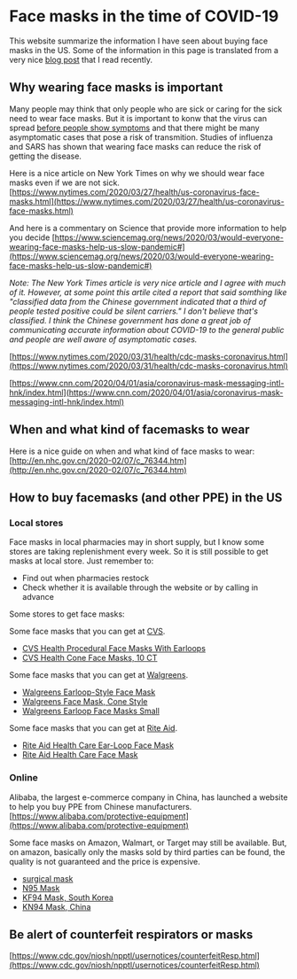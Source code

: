 # Face masks in the time of COVID-19

This website summarize the information I have seen about buying face masks in the US. Some of the information in this page is translated from a very nice [blog post](https://www.uscreditcards101.com/how-to-get-face-mask-in-usa/) that I read recently.

## Why wearing face masks is important
Many people may think that only people who are sick or caring for the sick need to wear face masks. But it is important to konw that the virus can spread [before people show symptoms](https://www.cdc.gov/coronavirus/2019-ncov/prevent-getting-sick/how-covid-spreads.html) and that there might be many asymptomatic cases that pose a risk of transmition. Studies of influenza and SARS has shown that wearing face masks can reduce the risk of getting the disease. 

Here is a nice article on New York Times on why we should wear face masks even if we are not sick.
[https://www.nytimes.com/2020/03/27/health/us-coronavirus-face-masks.html](https://www.nytimes.com/2020/03/27/health/us-coronavirus-face-masks.html)

And here is a commentary on Science that provide more information to help you decide 
[https://www.sciencemag.org/news/2020/03/would-everyone-wearing-face-masks-help-us-slow-pandemic#](https://www.sciencemag.org/news/2020/03/would-everyone-wearing-face-masks-help-us-slow-pandemic#)

_Note: The New York Times article is very nice article and I agree with much of it. However, at some point this artile cited a report that said somthing like "classified data from the Chinese government indicated that a third of people tested positive could be silent carriers." I don't believe that's classified. I think the Chinese government has done a great job of communicating accurate information about COVID-19 to the general public and people are well aware of asymptomatic cases._

[https://www.nytimes.com/2020/03/31/health/cdc-masks-coronavirus.html](https://www.nytimes.com/2020/03/31/health/cdc-masks-coronavirus.html)

[https://www.cnn.com/2020/04/01/asia/coronavirus-mask-messaging-intl-hnk/index.html](https://www.cnn.com/2020/04/01/asia/coronavirus-mask-messaging-intl-hnk/index.html)

## When and what kind of facemasks to wear

Here is a nice guide on when and what kind of face masks to wear:
[http://en.nhc.gov.cn/2020-02/07/c_76344.htm](http://en.nhc.gov.cn/2020-02/07/c_76344.htm)

## How to buy facemasks (and other PPE) in the US

### Local stores

Face masks in local pharmacies may in short supply, but I know some stores are taking replenishment every week. So it is still possible to get masks at local store. Just remember to:
* Find out when pharmacies restock
* Check whether it is available through the website or by calling in advance

Some stores to get face masks:

Some face masks that you can get at [CVS](https://www.cvs.com).
- [CVS Health Procedural Face Masks With Earloops](https://www.cvs.com/shop/cvs-health-procedural-face-masks-with-earloops-prodid-310410)
- [CVS Health Cone Face Masks, 10 CT](https://www.cvs.com/shop/cvs-health-cone-face-masks-10-ct-prodid-2220209)

Some face masks that you can get at [Walgreens](https://www.walgreens.com).
- [Walgreens Earloop-Style Face Mask](https://www.walgreens.com/store/c/walgreens-earloop-style-face-mask/ID=prod6272763-product)
- [Walgreens Face Mask, Cone Style](https://www.walgreens.com/store/c/walgreens-face-mask,-cone-style/ID=prod6172910-product)
- [Walgreens Earloop Face Masks Small](https://www.walgreens.com/store/c/walgreens-earloop-face-masks-small/ID=prod6208055-product)

Some face masks that you can get at [Rite Aid](https://www.riteaid.com).
- [Rite Aid Health Care Ear-Loop Face Mask](https://www.riteaid.com/shop/rite-aid-health-care-ear-loop-face-mask-20-ct-8021972)
- [Rite Aid Health Care Face Mask](https://www.riteaid.com/shop/rite-aid-health-care-face-mask-7-ct-8021971)

### Online

Alibaba, the largest e-commerce company in China, has launched a website to help you buy PPE from Chinese manufacturers.
[https://www.alibaba.com/protective-equipment](https://www.alibaba.com/protective-equipment)

Some face masks on Amazon, Walmart, or Target may still be available. But, on amazon, basically only the masks sold by third parties can be found, the quality is not guaranteed and the price is expensive.
- [surgical mask](https://amzn.to/33QI8hA)
- [N95 Mask](https://amzn.to/2wLDHsd)
- [KF94 Mask, South Korea](https://amzn.to/2ydMCmF)
- [KN94 Mask, China](https://amzn.to/3dBbBkg)


## Be alert of counterfeit respirators or masks
[https://www.cdc.gov/niosh/npptl/usernotices/counterfeitResp.html](https://www.cdc.gov/niosh/npptl/usernotices/counterfeitResp.html)
